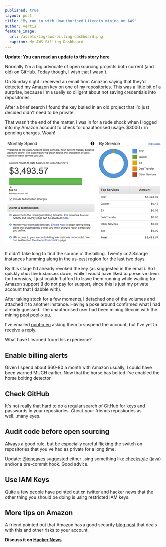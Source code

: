 ```yaml
---
published: true
layout: post
title: "My run in with Unauthorised Litecoin mining on AWS"
author: vertis
feature_image:
  url: /assets/img/aws-billing-dashboard.png
  caption: My AWS Billing Dashboard
---
```

__Update: You can read an update to this story [here](https://vertis.io/2013/12/17/an-update-on-my-aws-bill.html)__

Normally I'm a big advocate of open sourcing projects both current (and old) on GitHub. Today though, I wish that I wasn't.

On Sunday night I received an email from Amazon saying that they'd detected my Amazon key on one of my repositories. This was a little bit of a surprise, because I'm usually so diligent about not saving credentials into repositories.

<!--more-->

After a brief search I found the key buried in an old project that I'd just decided didn't need to be private.

That wasn't the end of the matter, I was in for a rude shock when I logged into my Amazon account to check for unauthorised usage. $3000+ in pending charges. Woah!

![Billing Dashboard](/assets/img/aws-billing-dashboard.png)

It didn't take long to find the source of the billing. Twenty cc2.8xlarge instances humming along in the us-east region for the last two days.

By this stage I'd already revoked the key (as suggested in the email). So I quickly shut the instances down, while I would have liked to preserve them for forensics, I just couldn't afford to leave them running while waiting for Amazon support (I do not pay for support, since this is just my private account that I dabble with).

After taking stock for a few moments, I detached one of the volumes and attached it to another instance. Having a poke around confirmed what I had already guessed. The unauthorised user had been mining litecoin with the mining pool [pool-x.eu](http://pool-x.eu).

I've emailed [pool-x.eu](http://pool-x.eu) asking them to suspend the account, but I've yet to receive a reply.

What have I learned from this experience?

## Enable billing alerts
Given I spend about $60-80 a month with Amazon usually, I could have been warned MUCH earlier. Now that the horse has bolted I've enabled the horse bolting detector.

## Check GitHub
It's not really that hard to do a regular search of GitHub for keys and passwords in your repositories. Check your friends repositories as well...many eyes.

## Audit code before open sourcing
Always a good rule, but be especially careful flicking the switch on repositories that you've had as private for a long time.

Update: [@joneaves](http://twitter.com/joneaves) suggested either using something like [checkstyle](http://checkstyle.sourceforge.net/) (java) and/or a pre-commit hook. Good advice.

## Use IAM Keys
Quite a few people have pointed out on twitter and hacker news that the other thing you should be doing is using restricted IAM keys.

## More tips on Amazon
A friend pointed out that Amazon has a good security [blog post](http://blogs.aws.amazon.com/security/post/Tx1XG3FX6VMU6O5/A-safer-way-to-distribute-AWS-credentials-to-EC2) that deals with this and other risks to your account.

__Discuss it on [Hacker News](https://news.ycombinator.com/item?id=6911908)__
